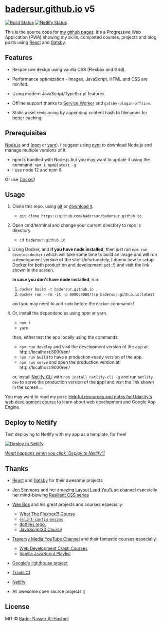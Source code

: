 # [badersur.github.io][bs-pages] v5

[![Build Status](https://travis-ci.org/badersur/badersur.github.io.svg?branch=dev)](https://travis-ci.org/badersur/badersur.github.io)
[![Netlify Status](https://api.netlify.com/api/v1/badges/dd3c8289-3da3-441a-a8d2-1d3a003fbf49/deploy-status)](https://badersur.netlify.com/)

This is the source code for [my github pages][bs-pages]. It's a Progressive Web
Application (PWA) showing my skills, completed courses, projects and blog posts
using [React][react] and [Gatsby][gatsby].

## Features

-   Responsive design using vanilla CSS (Flexbox and Grid).

-   Performance optimization - Images, JavaScript, HTML and CSS are minifed.

-   Using modern JavaScript/TypeScript features.

-   Offline support thanks to [Service Worker][sw] and `gatsby-plugin-offline`.

-   Static asset revisioning by appending content hash to filenames for
    better caching.

## Prerequisites

[Node.js][node] and ([npm][npm] or [yarn][yarn]). I suggest using [nvm][nvm]
to download Node.js and manage multiple versions of it.

-   npm is bundled with Node.js but you may want to update it using the command:
    `npm i npm@latest -g`
-   I use node 12 and npm 6.

Or use [Docker][docker]!

## Usage

1. Clone this repo. using [git][git] or [download it][download].

    - `git clone https://github.com/badersur/badersur.github.io`

2. Open cmd/terminal and change your current directory to repo.'s directory.

    - `cd badersur.github.io`

3. Using Docker, and **if you have node installed**, then just run
   `npm run develop:docker` (which will take some time to build an image and
   will run a development version of the site! Unfortunately, I dunno how to
   setup Docker for both production and development yet :/) and visit the link
   shown in the screen.

    **In case you don't have node installed**, run:

    1. `docker build -t badersur.github.io .`
    2. `docker run --rm -it -p 8000:8000/tcp badersur.github.io:latest`

    and you may need to add `sudo` before the `docker` commands!

4. Or, install the dependencies using npm or yarn.

    - `npm i`
    - `yarn`

    then, either test the app locally using the commands:

    - `npm run develop` and visit the development version of the app
      at: http://localhost:8000/en/
    - `npm run build` to have a production-ready version of the app.
    - `npm run serve` and open the production version
      at: http://localhost:9000/en/

    or, install [Netlify CLI][netlify-cli] with `npm install netlify-cli -g`
    and run `netlify dev` to serve the production version of the app!
    and visit the link shown in the screen...

You may want to read my post: [Helpful resources and notes for Udacity's web
development course][blog-notes] to learn about web development and
Google App Engine.

## Deploy to Netlify

Test deploying to Netlify with my app as a template, for free!

[![Deploy to Netlify](https://www.netlify.com/img/deploy/button.svg)][deploy]

_[What happens when you click 'Deploy to Netlify'?][deploy-info]_

## Thanks

-   [React][react] and [Gatsby][gatsby] for their awesome projects

-   [Jen Simmons][jen] and her amazing [Layout Land YouTube channel][layout-land]
    especially her mind-blowing [Resilient CSS series][resilient-css]

-   [Wes Bos][wes] and his great projects and courses especially:

    -   [What The Flexbox?! Course][wut-da-flex]
    -   [`eslint-config-wesbos`][eslint-wes]
    -   [dotfiles repo.][dotfiles]
    -   [JavaScript30 Course][js30]

-   [Traversy Media YouTube Channel][traversy] and their fantastic courses
    especially:

    -   [Web Development Crash Courses][crash-courses]
    -   [Vanilla JavaScript Playlist][vanilla-js]

-   [Google's lighthouse project][lighthouse]

-   [Travis CI][travis-ci]

-   [Netlify][netlify]

-   All awesome open source projects :)

## License

MIT © [Bader Nasser Al-Hashmi](https://github.com/BaderSur)

[bs-pages]: https://badersur.github.io
[sw]: https://developers.google.com/web/fundamentals/getting-started/primers/service-workers
[lighthouse]: https://github.com/GoogleChrome/lighthouse
[travis-ci]: https://travis-ci.org
[node]: https://nodejs.org/en/
[npm]: https://www.npmjs.com/
[yarn]: https://yarnpkg.com/lang/en/
[nvm]: https://github.com/creationix/nvm
[git]: https://git-scm.com/downloads
[download]: https://github.com/badersur/badersur.github.io/archive/dev.zip
[blog-notes]: https://bader-nasser.appspot.com/en/resources-for-udacity-web-development-course?source=gh-readme
[react]: https://reactjs.org/
[gatsby]: https://www.gatsbyjs.org/
[gatsby-starter]: https://github.com/gatsbyjs/gatsby-starter-default
[resilient-css]: https://www.youtube.com/playlist?list=PLbSquHt1VCf1kpv9WRGMCA9_Nn4vCLZ9Y
[jen]: https://github.com/jensimmons
[layout-land]: https://www.youtube.com/channel/UC7TizprGknbDalbHplROtag/
[wes]: https://github.com/wesbos
[wut-da-flex]: https://www.youtube.com/playlist?list=PLu8EoSxDXHP7xj_y6NIAhy0wuCd4uVdid
[eslint-wes]: https://github.com/wesbos/eslint-config-wesbos
[dotfiles]: https://github.com/wesbos/dotfiles
[js30]: https://www.youtube.com/playlist?list=PLu8EoSxDXHP6CGK4YVJhL_VWetA865GOH
[traversy]: https://www.youtube.com/channel/UC29ju8bIPH5as8OGnQzwJyA
[crash-courses]: https://www.youtube.com/playlist?list=PLillGF-RfqbYeckUaD1z6nviTp31GLTH8
[vanilla-js]: https://www.youtube.com/playlist?list=PLillGF-RfqbbnEGy3ROiLWk7JMCuSyQtX
[docker]: https://docs.docker.com/install/
[netlify-cli]: https://www.netlify.com/docs/cli/
[deploy]: https://app.netlify.com/start/deploy?repository=https://github.com/badersur/badersur.github.io
[deploy-info]: https://templates.netlify.com/#about-deploy-to-netlify
[netlify]: https://www.netlify.com/
